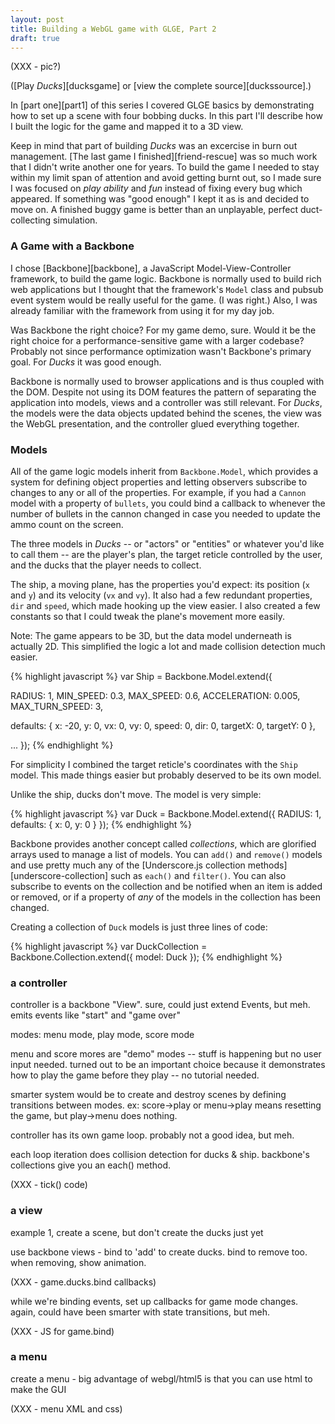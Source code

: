 ```yaml
---
layout: post
title: Building a WebGL game with GLGE, Part 2
draft: true
---
```


(XXX - pic?)

([Play *Ducks*][ducksgame] or [view the complete source][duckssource].)

In [part one][part1] of this series I covered GLGE basics by demonstrating how to set up a scene with four bobbing ducks. In this part I'll describe how I built the logic for the game and mapped it to a 3D view.

Keep in mind that part of building *Ducks* was an excercise in burn out management. [The last game I finished][friend-rescue] was so much work that I didn't write another one for years. To build the game I needed to stay within my limit span of attention and avoid getting burnt out, so I made sure I was focused on _play ability_ and _fun_ instead of fixing every bug which appeared. If something was "good enough" I kept it as is and decided to move on. A finished buggy game is better than an unplayable, perfect duct-collecting simulation.

### A Game with a Backbone

I chose [Backbone][backbone], a JavaScript Model-View-Controller framework, to build the game logic. Backbone is normally used to build rich web applications but I thought that the framework's `Model` class and pubsub event system would be really useful for the game. (I was right.) Also, I was already familiar with the framework from using it for my day job.

Was Backbone the right choice? For my game demo, sure. Would it be the right choice for a performance-sensitive game with a larger codebase? Probably not since performance optimization wasn't Backbone's primary goal. For *Ducks* it was good enough.

Backbone is normally used to browser applications and is thus coupled with the DOM. Despite not using its DOM features the pattern of separating the application into models, views and a controller was still relevant. For *Ducks*, the models were the data objects updated behind the scenes, the view was the WebGL presentation, and the controller glued everything together.

### Models

All of the game logic models inherit from `Backbone.Model`, which provides a system for defining object properties and letting observers subscribe to changes to any or all of the properties. For example, if you had a `Cannon` model with a property of `bullets`, you could bind a callback to whenever the number of bullets in the cannon changed in case you needed to update the ammo count on the screen.

The three models in *Ducks* -- or "actors" or "entities" or whatever you'd like to call them -- are the player's plan, the target reticle controlled by the user, and the ducks that the player needs to collect.

The ship, a moving plane, has the properties you'd expect: its position (`x` and `y`) and its velocity (`vx` and `vy`). It also had a few redundant properties, `dir` and `speed`, which made hooking up the view easier. I also created a few constants so that I could tweak the plane's movement more easily.

Note: The game appears to be 3D, but the data model underneath is actually 2D. This simplified the logic a lot and made collision detection much easier.

{% highlight javascript %}
var Ship = Backbone.Model.extend({

  RADIUS: 1,
  MIN_SPEED: 0.3,
  MAX_SPEED: 0.6,
  ACCELERATION: 0.005,
  MAX_TURN_SPEED: 3,

  defaults: {
    x: -20,
    y: 0,
    vx: 0,
    vy: 0,
    speed: 0,
    dir: 0,
    targetX: 0,
    targetY: 0
  },

  ...
});
{% endhighlight %}

For simplicity I combined the target reticle's coordinates with the `Ship` model. This made things easier but probably deserved to be its own model.

Unlike the ship, ducks don't move. The model is very simple:

{% highlight javascript %}
var Duck = Backbone.Model.extend({
  RADIUS: 1,
  defaults: {
    x: 0,
    y: 0
  }
});
{% endhighlight %}

Backbone provides another concept called *collections*, which are glorified arrays used to manage a list of models. You can `add()` and `remove()` models and use pretty much any of the [Underscore.js collection methods][underscore-collection] such as `each()` and `filter()`. You can also subscribe to events on the collection and be notified when an item is added or removed, or if a property of *any* of the models in the collection has been changed.

Creating a collection of `Duck` models is just three lines of code:

{% highlight javascript %}
var DuckCollection = Backbone.Collection.extend({
  model: Duck
});
{% endhighlight %}



### a controller

controller is a backbone "View". sure, could just extend Events, but meh. emits events like "start" and "game over"

modes: menu mode, play mode, score mode

menu and score mores are "demo" modes -- stuff is happening but no user input needed. turned out to be an important choice because it demonstrates how to play the game before they play -- no tutorial needed.

smarter system would be to create and destroy scenes by defining transitions between modes. ex: score->play or menu->play means resetting the game, but play->menu does nothing.

controller has its own game loop. probably not a good idea, but meh.

each loop iteration does collision detection for ducks & ship. backbone's collections give you an each() method.

(XXX - tick() code)

### a view

example 1, create a scene, but don't create the ducks just yet

use backbone views - bind to 'add' to create ducks. bind to remove too. when removing, show animation.

(XXX - game.ducks.bind callbacks)

while we're binding events, set up callbacks for game mode changes. again, could have been smarter with state transitions, but meh.

(XXX - JS for game.bind)

### a menu

create a menu - big advantage of webgl/html5 is that you can use html to make the GUI

(XXX - menu XML and css)

  [underscore-collections]: http://documentcloud.github.com/underscore/#collections 